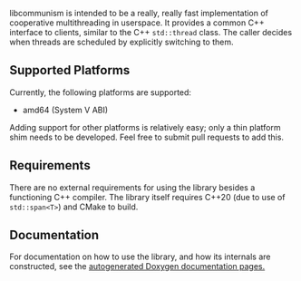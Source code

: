 libcommunism is intended to be a really, really fast implementation of cooperative multithreading in userspace. It provides a common C++ interface to clients, similar to the C++ `std::thread` class. The caller decides when threads are scheduled by explicitly switching to them.

## Supported Platforms
Currently, the following platforms are supported:

- amd64 (System V ABI)

Adding support for other platforms is relatively easy; only a thin platform shim needs to be developed. Feel free to submit pull requests to add this.

## Requirements
There are no external requirements for using the library besides a functioning C++ compiler. The library itself requires C++20 (due to use of `std::span<T>`) and CMake to build.

## Documentation
For documentation on how to use the library, and how its internals are constructed, see the [autogenerated Doxygen documentation pages.](/docx/doxygen)
